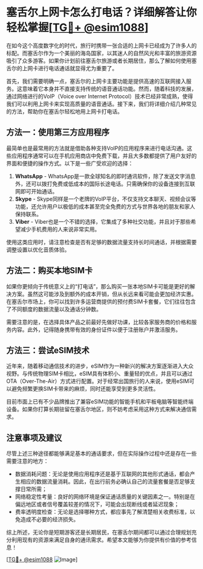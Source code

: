 # 塞舌尔上网卡怎么打电话？详细解答让你轻松掌握[[TG💪+ @esim1088](https://t.me/s/esim1088)]

在如今这个高度数字化的时代，旅行时携带一张合适的上网卡已经成为了许多人的标配。而塞舌尔作为一个美丽的海岛国家，以其迷人的自然风光和丰富的旅游资源吸引了众多游客。如果你计划前往塞舌尔旅游或者长期居住，那么了解如何使用塞舌尔的上网卡进行电话通话就显得尤为重要了。

首先，我们需要明确一点，塞舌尔的上网卡主要功能是提供高速的互联网接入服务。这意味着它本身并不直接支持传统的语音通话功能。然而，随着科技的发展，通过网络进行的VoIP（Voice over Internet Protocol）技术已经非常成熟，使得我们可以利用上网卡来实现高质量的语音通话。接下来，我们将详细介绍几种常见的方法，帮助你在塞舌尔轻松地用上网卡打电话。

## 方法一：使用第三方应用程序

最简单也是最常用的方法就是借助各种支持VoIP的应用程序来进行电话沟通。这些应用程序通常可以在手机应用商店中免费下载，并且大多数都提供了用户友好的界面和便捷的操作方式。以下是一些广受欢迎的选择：

1. **WhatsApp** - WhatsApp是一款全球知名的即时通讯软件，除了发送文字消息外，还可以拨打免费或低成本的国际长途电话。只需确保你的设备连接到互联网即可开始通话。
2. **Skype** - Skype同样是一个老牌的VoIP平台，不仅支持文本聊天、视频会议等功能，还允许用户以极低的成本甚至完全免费的方式与世界各地的朋友和家人保持联系。
3. **Viber** - Viber也是一个不错的选择，它集成了多种社交功能，并且对于那些希望减少手机费用的人来说非常实用。

使用这类应用时，请注意检查是否有足够的数据流量支持长时间通话，并根据需要调整设置以优化音质体验。

## 方法二：购买本地SIM卡

如果你更倾向于传统意义上的“打电话”，那么购买一张本地SIM卡可能是更好的解决方案。虽然这可能涉及到额外的成本开销，但从长远来看可能会更加经济实惠。在塞舌尔市场上，你可以找到许多运营商提供的预付费SIM卡套餐，它们往往包含了不同额度的数据流量以及通话分钟数。

需要注意的是，在选择具体产品之前最好先做好功课，比较各家服务商的价格和服务内容。此外，记得随身携带有效的身份证件以便于注册账户并激活服务。

## 方法三：尝试eSIM技术

近年来，随着移动通信技术的进步，eSIM作为一种新兴的解决方案逐渐进入大众视野。与传统物理SIM卡相比，eSIM具有体积小、重量轻的优点，并且可以通过OTA（Over-The-Air）方式进行配置。对于经常出国旅行的人来说，使用eSIM可以避免频繁更换SIM卡带来的麻烦，同时还能享受到更多灵活性。

目前市面上已有不少品牌推出了兼容eSIM功能的智能手机和平板电脑等智能终端设备。如果你打算长期驻留在塞舌尔地区，则不妨考虑采用这种方式来解决通信需求。

## 注意事项及建议

尽管上述三种途径都能够满足基本的通话要求，但在实际操作过程中还是存在一些需要注意的地方：

- 数据消耗问题：无论是使用应用程序还是基于互联网的其他形式通话，都会产生相应的数据流量消耗。因此，在出行前务必确认自己的流量套餐是否足够支撑日常所需；
- 网络稳定性考量：良好的网络环境是保证通话质量的关键因素之一。特别是在偏远地区或者信号覆盖较差的情况下，可能会出现断线或者延迟现象；
- 费率透明度检查：无论是选择哪种方式，都应事先了解清楚相关收费标准，以免造成不必要的经济损失。

综上所述，无论你是短期游客还是长期居民，在塞舌尔期间都可以通过合理规划充分利用现有的资源来满足自身的通讯需求。希望本文能够为你提供有价值的参考信息！

[[TG💪+ @esim1088](https://t.me/s/esim1088) ![Image](https://i.postimg.cc/4NQfJmqS/Snipaste-2025-05-13-00-14-12.png)]